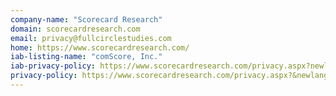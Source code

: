 ```yaml
---
company-name: "Scorecard Research"
domain: scorecardresearch.com
email: privacy@fullcirclestudies.com
home: https://www.scorecardresearch.com/
iab-listing-name: "comScore, Inc."
iab-privacy-policy: https://www.scorecardresearch.com/privacy.aspx?newlanguage=1
privacy-policy: https://www.scorecardresearch.com/privacy.aspx?&newlanguage=1
---
```




